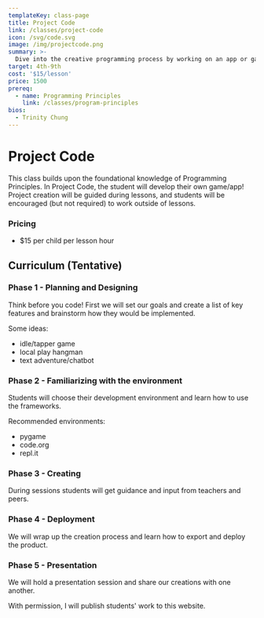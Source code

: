 ```yaml
---
templateKey: class-page
title: Project Code
link: /classes/project-code
icon: /svg/code.svg
image: /img/projectcode.png
summary: >-
  Dive into the creative programming process by working on an app or game with a mentor! Fun and challenging for all skill levels.
target: 4th-9th
cost: '$15/lesson'
price: 1500
prereq:
  - name: Programming Principles
    link: /classes/program-principles
bios:
  - Trinity Chung
---
```


# Project Code
This class builds upon the foundational knowledge of Programming Principles. In Project Code, the student will develop their own game/app! Project creation will be guided during lessons, and students will be encouraged (but not required) to work outside of lessons.

### Pricing
* $15 per child per lesson hour

## Curriculum (Tentative)

### Phase 1 - Planning and Designing
Think before you code! First we will set our goals and create a list of key features and brainstorm how they would be implemented.

Some ideas:
* idle/tapper game
* local play hangman
* text adventure/chatbot

### Phase 2 - Familiarizing with the environment
Students will choose their development environment and learn how to use the frameworks.

Recommended environments:
* pygame
* code.org
* repl.it

### Phase 3 - Creating
During sessions students will get guidance and input from teachers and peers.

### Phase 4 - Deployment
We will wrap up the creation process and learn how to export and deploy the product.

### Phase 5 - Presentation
We will hold a presentation session and share our creations with one another.

With permission, I will publish students' work to this website.